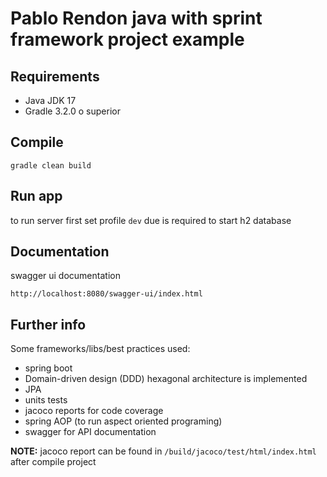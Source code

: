 # Pablo Rendon java with sprint framework project example

## Requirements ##

 - Java JDK 17
 - Gradle 3.2.0 o superior

## Compile

```
gradle clean build
```

## Run app

to run server first set profile `dev` due is required to start h2 database

## Documentation

swagger ui documentation 

`http://localhost:8080/swagger-ui/index.html`

## Further info

Some frameworks/libs/best practices used:

 - spring boot
 - Domain-driven design (DDD) hexagonal architecture is implemented
 - JPA
 - units tests
 - jacoco reports for code coverage
 - spring AOP (to run aspect oriented programing)
 - swagger for API documentation

**NOTE:** jacoco report can be found in `/build/jacoco/test/html/index.html` after compile project